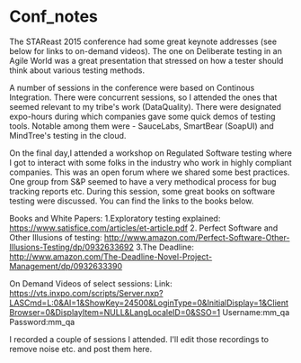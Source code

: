 # Conf_notes

The STAReast 2015 conference had some great keynote addresses (see below for links to on-demand videos). The one on Deliberate testing in an Agile World was a great presentation that stressed on how a tester should think about various testing methods.

A number of sessions in the conference were based on Continous Integration. There were concurrent sessions, so I attended the ones that seemed relevant to my tribe's work (DataQuality). 
There were designated expo-hours during which companies gave some quick demos of testing tools. Notable among them were - SauceLabs, SmartBear (SoapUI) and MindTree's testing in the cloud. 

On the final day,I attended a workshop on Regulated Software testing where I got to interact with some folks in the industry who work in highly compliant companies. This was an open forum where we shared some best practices. One group from S&P seemed to have a very methodical process for bug tracking reports etc. During this session, some great books on software testing were discussed. You can find the links to the books below.


Books and White Papers:
1.Exploratory testing explained: https://www.satisfice.com/articles/et-article.pdf
2. Perfect Software and Other Illusions of testing: http://www.amazon.com/Perfect-Software-Other-Illusions-Testing/dp/0932633692
3.The Deadline: http://www.amazon.com/The-Deadline-Novel-Project-Management/dp/0932633390


On Demand Videos of select sessions:
Link: https://vts.inxpo.com/scripts/Server.nxp?LASCmd=L:0&AI=1&ShowKey=24500&LoginType=0&InitialDisplay=1&ClientBrowser=0&DisplayItem=NULL&LangLocaleID=0&SSO=1
Username:mm_qa
Password:mm_qa

I recorded a couple of sessions I attended. I'll edit those recordings to remove noise etc. and post them here.

